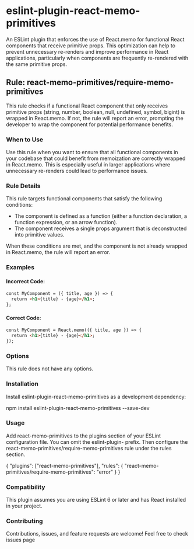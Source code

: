 
# eslint-plugin-react-memo-primitives

An ESLint plugin that enforces the use of React.memo for functional React components that receive primitive props. This optimization can help to prevent unnecessary re-renders and improve performance in React applications, particularly when components are frequently re-rendered with the same primitive props.

## Rule: react-memo-primitives/require-memo-primitives

This rule checks if a functional React component that only receives primitive props (string, number, boolean, null, undefined, symbol, bigint) is wrapped in React.memo. If not, the rule will report an error, prompting the developer to wrap the component for potential performance benefits.

### When to Use

Use this rule when you want to ensure that all functional components in your codebase that could benefit from memoization are correctly wrapped in React.memo. This is especially useful in larger applications where unnecessary re-renders could lead to performance issues.

### Rule Details

This rule targets functional components that satisfy the following conditions:

- The component is defined as a function (either a function declaration, a function expression, or an arrow function).
- The component receives a single props argument that is deconstructed into primitive values.

When these conditions are met, and the component is not already wrapped in React.memo, the rule will report an error.

### Examples

#### Incorrect Code:

```markdown
const MyComponent = ({ title, age }) => {
  return <h1>{title} - {age}</h1>;
};
```

#### Correct Code:

```markdown
const MyComponent = React.memo(({ title, age }) => {
  return <h1>{title} - {age}</h1>;
});
```

### Options

This rule does not have any options.

### Installation

Install eslint-plugin-react-memo-primitives as a development dependency:

npm install eslint-plugin-react-memo-primitives --save-dev

### Usage

Add react-memo-primitives to the plugins section of your ESLint configuration file. You can omit the eslint-plugin- prefix. Then configure the react-memo-primitives/require-memo-primitives rule under the rules section.

{
  "plugins": ["react-memo-primitives"],
  "rules": {
    "react-memo-primitives/require-memo-primitives": "error"
  }
}

### Compatibility

This plugin assumes you are using ESLint 6 or later and has React installed in your project.

### Contributing

Contributions, issues, and feature requests are welcome! Feel free to check issues page
